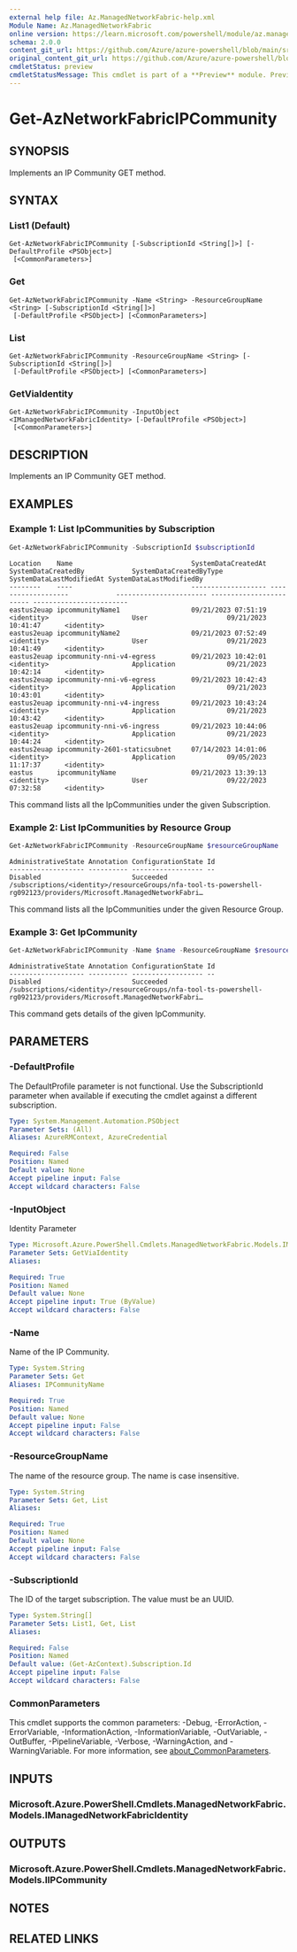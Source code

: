 ```yaml
---
external help file: Az.ManagedNetworkFabric-help.xml
Module Name: Az.ManagedNetworkFabric
online version: https://learn.microsoft.com/powershell/module/az.managednetworkfabric/get-aznetworkfabricipcommunity
schema: 2.0.0
content_git_url: https://github.com/Azure/azure-powershell/blob/main/src/ManagedNetworkFabric/ManagedNetworkFabric/help/Get-AzNetworkFabricIPCommunity.md
original_content_git_url: https://github.com/Azure/azure-powershell/blob/main/src/ManagedNetworkFabric/ManagedNetworkFabric/help/Get-AzNetworkFabricIPCommunity.md
cmdletStatus: preview
cmdletStatusMessage: This cmdlet is part of a **Preview** module. Preview versions aren't recommended for use in production environments. For more information, see https://aka.ms/azps-refstatus.
---
```


# Get-AzNetworkFabricIPCommunity

## SYNOPSIS
Implements an IP Community GET method.

## SYNTAX

### List1 (Default)
```
Get-AzNetworkFabricIPCommunity [-SubscriptionId <String[]>] [-DefaultProfile <PSObject>]
 [<CommonParameters>]
```

### Get
```
Get-AzNetworkFabricIPCommunity -Name <String> -ResourceGroupName <String> [-SubscriptionId <String[]>]
 [-DefaultProfile <PSObject>] [<CommonParameters>]
```

### List
```
Get-AzNetworkFabricIPCommunity -ResourceGroupName <String> [-SubscriptionId <String[]>]
 [-DefaultProfile <PSObject>] [<CommonParameters>]
```

### GetViaIdentity
```
Get-AzNetworkFabricIPCommunity -InputObject <IManagedNetworkFabricIdentity> [-DefaultProfile <PSObject>]
 [<CommonParameters>]
```

## DESCRIPTION
Implements an IP Community GET method.

## EXAMPLES

### Example 1: List IpCommunities by Subscription
```powershell
Get-AzNetworkFabricIPCommunity -SubscriptionId $subscriptionId
```

```output
Location    Name                              SystemDataCreatedAt SystemDataCreatedBy            SystemDataCreatedByType SystemDataLastModifiedAt SystemDataLastModifiedBy
--------    ----                              ------------------- -------------------            ----------------------- ------------------------ ------------------------
eastus2euap ipcommunityName1                  09/21/2023 07:51:19 <identity>                     User                    09/21/2023 10:41:47      <identity>
eastus2euap ipcommunityName2                  09/21/2023 07:52:49 <identity>                     User                    09/21/2023 10:41:49      <identity>
eastus2euap ipcommunity-nni-v4-egress         09/21/2023 10:42:01 <identity>                     Application             09/21/2023 10:42:14      <identity>
eastus2euap ipcommunity-nni-v6-egress         09/21/2023 10:42:43 <identity>                     Application             09/21/2023 10:43:01      <identity>
eastus2euap ipcommunity-nni-v4-ingress        09/21/2023 10:43:24 <identity>                     Application             09/21/2023 10:43:42      <identity>
eastus2euap ipcommunity-nni-v6-ingress        09/21/2023 10:44:06 <identity>                     Application             09/21/2023 10:44:24      <identity>
eastus2euap ipcommunity-2601-staticsubnet     07/14/2023 14:01:06 <identity>                     Application             09/05/2023 11:17:37      <identity>
eastus      ipcommunityName                   09/21/2023 13:39:13 <identity>                     User                    09/22/2023 07:32:58      <identity>
```

This command lists all the IpCommunities under the given Subscription.

### Example 2: List IpCommunities by Resource Group
```powershell
Get-AzNetworkFabricIPCommunity -ResourceGroupName $resourceGroupName
```

```output
AdministrativeState Annotation ConfigurationState Id
------------------- ---------- ------------------ --
Disabled                       Succeeded          /subscriptions/<identity>/resourceGroups/nfa-tool-ts-powershell-rg092123/providers/Microsoft.ManagedNetworkFabri…
```

This command lists all the IpCommunities under the given Resource Group.

### Example 3: Get IpCommunity
```powershell
Get-AzNetworkFabricIPCommunity -Name $name -ResourceGroupName $resourceGroupName
```

```output
AdministrativeState Annotation ConfigurationState Id
------------------- ---------- ------------------ --
Disabled                       Succeeded          /subscriptions/<identity>/resourceGroups/nfa-tool-ts-powershell-rg092123/providers/Microsoft.ManagedNetworkFabri…
```

This command gets details of the given IpCommunity.

## PARAMETERS

### -DefaultProfile
The DefaultProfile parameter is not functional.
Use the SubscriptionId parameter when available if executing the cmdlet against a different subscription.

```yaml
Type: System.Management.Automation.PSObject
Parameter Sets: (All)
Aliases: AzureRMContext, AzureCredential

Required: False
Position: Named
Default value: None
Accept pipeline input: False
Accept wildcard characters: False
```

### -InputObject
Identity Parameter

```yaml
Type: Microsoft.Azure.PowerShell.Cmdlets.ManagedNetworkFabric.Models.IManagedNetworkFabricIdentity
Parameter Sets: GetViaIdentity
Aliases:

Required: True
Position: Named
Default value: None
Accept pipeline input: True (ByValue)
Accept wildcard characters: False
```

### -Name
Name of the IP Community.

```yaml
Type: System.String
Parameter Sets: Get
Aliases: IPCommunityName

Required: True
Position: Named
Default value: None
Accept pipeline input: False
Accept wildcard characters: False
```

### -ResourceGroupName
The name of the resource group.
The name is case insensitive.

```yaml
Type: System.String
Parameter Sets: Get, List
Aliases:

Required: True
Position: Named
Default value: None
Accept pipeline input: False
Accept wildcard characters: False
```

### -SubscriptionId
The ID of the target subscription.
The value must be an UUID.

```yaml
Type: System.String[]
Parameter Sets: List1, Get, List
Aliases:

Required: False
Position: Named
Default value: (Get-AzContext).Subscription.Id
Accept pipeline input: False
Accept wildcard characters: False
```

### CommonParameters
This cmdlet supports the common parameters: -Debug, -ErrorAction, -ErrorVariable, -InformationAction, -InformationVariable, -OutVariable, -OutBuffer, -PipelineVariable, -Verbose, -WarningAction, and -WarningVariable. For more information, see [about_CommonParameters](http://go.microsoft.com/fwlink/?LinkID=113216).

## INPUTS

### Microsoft.Azure.PowerShell.Cmdlets.ManagedNetworkFabric.Models.IManagedNetworkFabricIdentity

## OUTPUTS

### Microsoft.Azure.PowerShell.Cmdlets.ManagedNetworkFabric.Models.IIPCommunity

## NOTES

## RELATED LINKS
